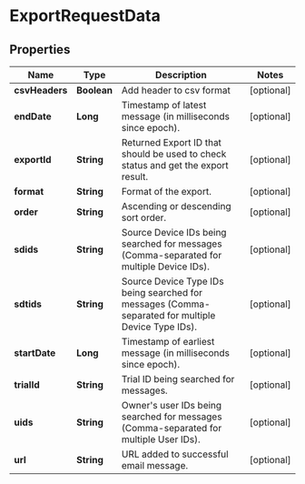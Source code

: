 
# ExportRequestData

## Properties
Name | Type | Description | Notes
------------ | ------------- | ------------- | -------------
**csvHeaders** | **Boolean** | Add header to csv format |  [optional]
**endDate** | **Long** | Timestamp of latest message (in milliseconds since epoch). |  [optional]
**exportId** | **String** | Returned Export ID that should be used to check status and get the export result. |  [optional]
**format** | **String** | Format of the export. |  [optional]
**order** | **String** | Ascending or descending sort order. |  [optional]
**sdids** | **String** | Source Device IDs being searched for messages (Comma-separated for multiple Device IDs). |  [optional]
**sdtids** | **String** | Source Device Type IDs being searched for messages (Comma-separated for multiple Device Type IDs). |  [optional]
**startDate** | **Long** | Timestamp of earliest message (in milliseconds since epoch). |  [optional]
**trialId** | **String** | Trial ID being searched for messages. |  [optional]
**uids** | **String** | Owner&#39;s user IDs being searched for messages (Comma-separated for multiple User IDs). |  [optional]
**url** | **String** | URL added to successful email message. |  [optional]



